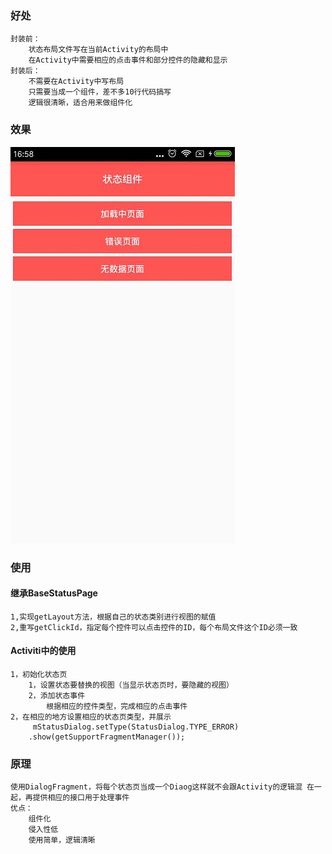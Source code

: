 ### 好处
    封装前：
        状态布局文件写在当前Activity的布局中
        在Activity中需要相应的点击事件和部分控件的隐藏和显示
    封装后：
        不需要在Activity中写布局
        只需要当成一个组件，差不多10行代码搞写
        逻辑很清晰，适合用来做组件化
### 效果
![Alt text](https://github.com/guixin567/StuatusPage/blob/master/image/main.gif)
### 使用
####  继承BaseStatusPage
    1,实现getLayout方法，根据自己的状态类别进行视图的赋值
    2,重写getClickId，指定每个控件可以点击控件的ID，每个布局文件这个ID必须一致
  ####  Activiti中的使用
    1，初始化状态页
        1，设置状态要替换的视图（当显示状态页时，要隐藏的视图）
        2，添加状态事件
            根据相应的控件类型，完成相应的点击事件
    2，在相应的地方设置相应的状态页类型，并展示
         mStatusDialog.setType(StatusDialog.TYPE_ERROR)
        .show(getSupportFragmentManager());
    
### 原理
    使用DialogFragment，将每个状态页当成一个Diaog这样就不会跟Activity的逻辑混 在一起，再提供相应的接口用于处理事件
    优点：
        组件化
        侵入性低
        使用简单，逻辑清晰
